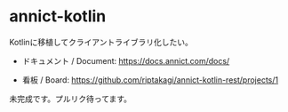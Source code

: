 # annict-kotlin

Kotlinに移植してクライアントライブラリ化したい。

- ドキュメント / Document: https://docs.annict.com/docs/

- 看板 / Board: https://github.com/riptakagi/annict-kotlin-rest/projects/1

未完成です。プルリク待ってます。
